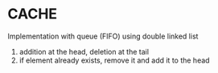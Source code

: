 # CACHE 

Implementation with queue (FIFO) using double linked list

1. addition at the head, deletion at the tail
2. if element already exists, remove it and add it to the head
